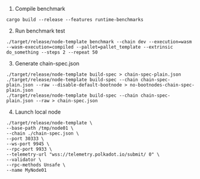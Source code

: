 1. Compile benchmark 
```shell 
cargo build --release --features runtime-benchmarks
```

2. Run benchmark test 
```shell 
./target/release/node-template benchmark --chain dev --execution=wasm --wasm-execution=compiled --pallet=pallet_template --extrinsic do_something --steps 2 --repeat 50
```

3. Generate chain-spec.json  
```shell 
./target/release/node-template build-spec > chain-spec-plain.json
./target/release/node-template build-spec --chain chain-spec-plain.json --raw --disable-default-bootnode > no-bootnodes-chain-spec-plain.json
./target/release/node-template build-spec --chain chain-spec-plain.json --raw > chain-spec.json
```

4. Launch local node  
```shell 
./target/release/node-template \
--base-path /tmp/node01 \
--chain ./chain-spec.json \
--port 30333 \
--ws-port 9945 \
--rpc-port 9933 \
--telemetry-url "wss://telemetry.polkadot.io/submit/ 0" \
--validator \
--rpc-methods Unsafe \
--name MyNode01
```


